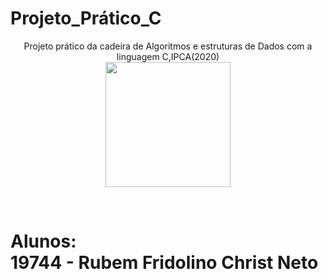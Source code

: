 # Projeto_Prático_C
<p align = "center">Projeto prático da cadeira de Algoritmos e estruturas de Dados com a linguagem C,IPCA(2020)</br><img src ="https://external-content.duckduckgo.com/iu/?u=https%3A%2F%2Fsvgsilh.com%2Fpng-512%2F2025120.png&f=1&nofb=1" height = "200px"></img></p></br>
<h1>Alunos:</br>
19744 - Rubem Fridolino Christ Neto</h1>
